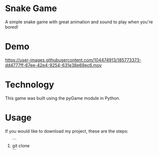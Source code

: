 # Snake Game
A simple snake game with great animation and sound to play when you're bored!

# Demo


https://user-images.githubusercontent.com/104474913/185773373-dd4777ff-67ee-42e4-9254-631e38e69ec6.mov

# Technology
This game was built using the pyGame module in Python. 

# Usage
If you would like to download my project, these are the steps:
<ol>
  ```
  <li>
    git clone 
  </li>
  ```
</ol>
